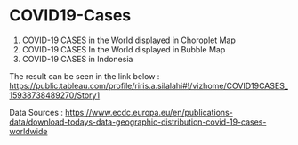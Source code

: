 # COVID19-Cases

  1. COVID-19 CASES in the World displayed in Choroplet Map
  2. COVID-19 CASES In the World displayed in Bubble Map
  3. COVID-19 CASES in Indonesia
  
The result can be seen in the link below :
https://public.tableau.com/profile/riris.a.silalahi#!/vizhome/COVID19CASES_15938738489270/Story1
  
Data Sources : https://www.ecdc.europa.eu/en/publications-data/download-todays-data-geographic-distribution-covid-19-cases-worldwide
